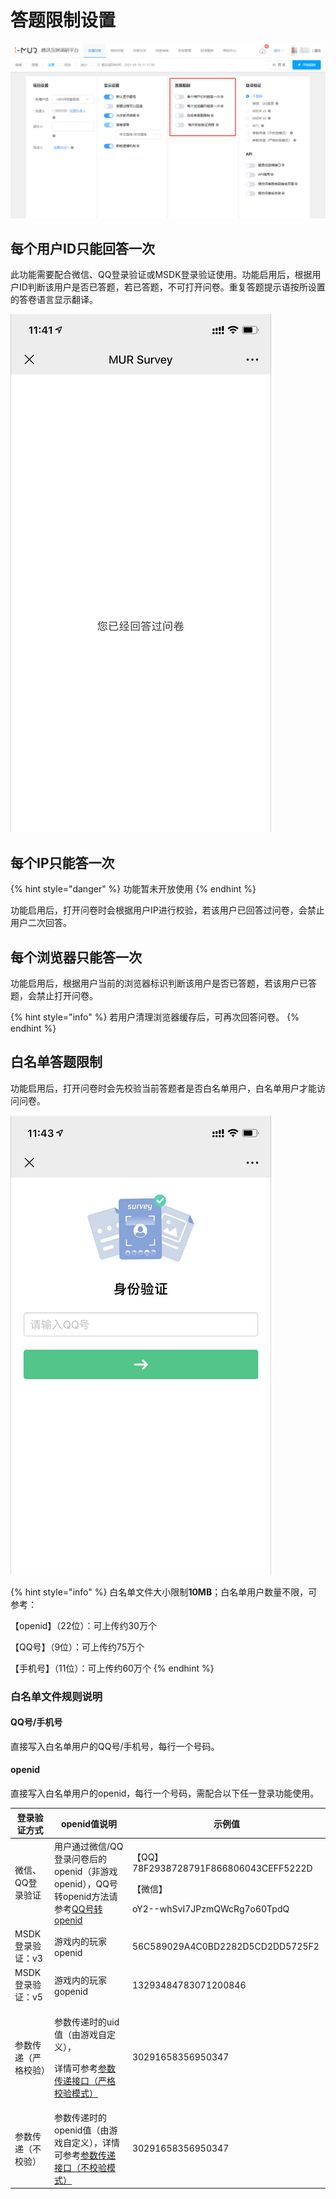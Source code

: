 # 答题限制设置

![答题限制设置](<../../../../.gitbook/assets/image (624).png>)

## 每个用户ID只能回答一次

此功能需要配合微信、QQ登录验证或MSDK登录验证使用。功能启用后，根据用户ID判断该用户是否已答题，若已答题，不可打开问卷。重复答题提示语按所设置的答卷语言显示翻译。

![重复答题提示](<../../../../.gitbook/assets/image (48).png>)

## 每个IP只能答一次

{% hint style="danger" %}
功能暂未开放使用
{% endhint %}

功能启用后，打开问卷时会根据用户IP进行校验，若该用户已回答过问卷，会禁止用户二次回答。

## 每个浏览器只能答一次

功能启用后，根据用户当前的浏览器标识判断该用户是否已答题，若该用户已答题，会禁止打开问卷。

{% hint style="info" %}
若用户清理浏览器缓存后，可再次回答问卷。
{% endhint %}

## 白名单答题限制

功能启用后，打开问卷时会先校验当前答题者是否白名单用户，白名单用户才能访问问卷。

![白名单身份验证](<../../../../.gitbook/assets/image (372).png>)

{% hint style="info" %}
白名单文件大小限制**10MB**；白名单用户数量不限，可参考：

【openid】（22位）：可上传约30万个

【QQ号】（9位）：可上传约75万个

【手机号】（11位）：可上传约60万个
{% endhint %}

### 白名单文件规则说明

#### QQ号/手机号

直接写入白名单用户的QQ号/手机号，每行一个号码。

#### openid

直接写入白名单用户的openid，每行一个号码，需配合以下任一登录功能使用。

| 登录验证方式      | openid值说明                                                                                                                                                                                                                  | 示例值                                                                                       |
| ----------- | -------------------------------------------------------------------------------------------------------------------------------------------------------------------------------------------------------------------------- | ----------------------------------------------------------------------------------------- |
| 微信、QQ登录验证   | 用户通过微信/QQ登录问卷后的openid（非游戏openid），QQ号转openid方法请参考[QQ号转openid](https://imur.gitbook.io/help_center/chang-jian-wen-ti/uidopenid-zhuan-huan-qq-hao#fu-lu-openid-shi-shen-me-ying-yong-nei-yong-hu-shen-fen-de-wei-yi-biao-shi) | <p>【QQ】78F2938728791F866806043CEFF5222D</p><p>【微信】</p><p>oY2--whSvI7JPzmQWcRg7o60TpdQ</p> |
| MSDK登录验证：v3 | 游戏内的玩家openid                                                                                                                                                                                                               | 56C589029A4C0BD2282D5CD2DD5725F2                                                          |
| MSDK登录验证：v5 | 游戏内的玩家gopenid                                                                                                                                                                                                              | 13293484783071200846                                                                      |
| 参数传递（严格校验）  | <p>参数传递时的uid值（由游戏自定义），</p><p>详情可参考<a href="../../../../api-wen-dang/fei-msdk-deng-lu-tai-chuan-di-jie-kou.md">参数传递接口（严格校验模式）</a></p>                                                                                       | 30291658356950347                                                                         |
| 参数传递（不校验）   | 参数传递时的openid值（由游戏自定义），详情可参考[参数传递接口（不校验模式）](../../../../api-wen-dang/can-shu-chuan-di-jie-kou-bu-xiao-yan-mo-shi.md)                                                                                                        | 30291658356950347                                                                         |

